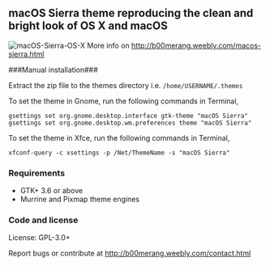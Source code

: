 ## macOS Sierra theme reproducing the clean and bright look of OS X and macOS ##

![macOS-Sierra-OS-X](http://b00merang.weebly.com/uploads/1/6/8/1/16813022/1279540_orig.png)
More info on http://b00merang.weebly.com/macos-sierra.html

###Manual installation###

Extract the zip file to the themes directory i.e. `/home/USERNAME/.themes`

To set the theme in Gnome, run the following commands in Terminal,

```
gsettings set org.gnome.desktop.interface gtk-theme "macOS Sierra"
gsettings set org.gnome.desktop.wm.preferences theme "macOS Sierra"
```

To set the theme in Xfce, run the following commands in Terminal,

```
xfconf-query -c xsettings -p /Net/ThemeName -s "macOS Sierra"
```

### Requirements ###

- GTK+ 3.6 or above
- Murrine and Pixmap theme engines

### Code and license ###

License: GPL-3.0+

Report bugs or contribute at http://b00merang.weebly.com/contact.html
